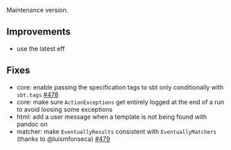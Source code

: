 Maintenance version.

## Improvements

 * use the latest eff

## Fixes

 * core: enable passing the specification tags to sbt only conditionally with `sbt.tags` [#478](http://github.com/etorreborre/specs2/issues/478)
 * core: make sure `ActionExceptions` get entirely logged at the end of a run to avoid loosing some exceptions
 * html: add a user message when a template is not being found with pandoc on
 * matcher: make `EventuallyResults` consistent with `EventuallyMatchers` (thanks to @luismfonseca) [#479](http://github.com/etorreborre/specs2/issues/479)
 
